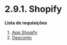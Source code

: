# 2.9.1. Shopify

**Lista de requisições**

1. [App Shopify](app-shopify/)
2. [Desconto](desconto/)

